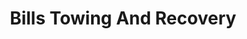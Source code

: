 ---
title: "Bills Towing And Recovery"
url: /york-county/bills-towing-and-recovery/
shop: Autowerkstatt
---